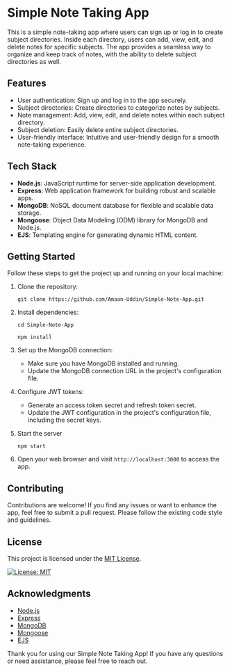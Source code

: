 # Simple Note Taking App

This is a simple note-taking app where users can sign up or log in to create subject directories. Inside each directory, users can add, view, edit, and delete notes for specific subjects. The app provides a seamless way to organize and keep track of notes, with the ability to delete subject directories as well.

## Features

- User authentication: Sign up and log in to the app securely.
- Subject directories: Create directories to categorize notes by subjects.
- Note management: Add, view, edit, and delete notes within each subject directory.
- Subject deletion: Easily delete entire subject directories.
- User-friendly interface: Intuitive and user-friendly design for a smooth note-taking experience.

## Tech Stack

- **Node.js**: JavaScript runtime for server-side application development.
- **Express**: Web application framework for building robust and scalable apps.
- **MongoDB**: NoSQL document database for flexible and scalable data storage.
- **Mongoose**: Object Data Modeling (ODM) library for MongoDB and Node.js.
- **EJS**: Templating engine for generating dynamic HTML content.

## Getting Started

Follow these steps to get the project up and running on your local machine:

1. Clone the repository:

   `git clone https://github.com/Amaan-Uddin/Simple-Note-App.git`

2. Install dependencies:

   `cd Simple-Note-App`

   `npm install`

3. Set up the MongoDB connection:

   - Make sure you have MongoDB installed and running.
   - Update the MongoDB connection URL in the project's configuration file.

4. Configure JWT tokens:

   - Generate an access token secret and refresh token secret.
   - Update the JWT configuration in the project's configuration file, including the secret keys.

5. Start the server

   `npm start`

6. Open your web browser and visit `http://localhost:3000` to access the app.

## Contributing

Contributions are welcome! If you find any issues or want to enhance the app, feel free to submit a pull request. Please follow the existing code style and guidelines.

## License

This project is licensed under the [MIT License](https://chat.openai.com/c/LICENSE).

[![License: MIT](https://img.shields.io/badge/License-MIT-yellow.svg)](https://opensource.org/licenses/MIT)

## Acknowledgments

- [Node.js](https://nodejs.org/)
- [Express](https://expressjs.com/)
- [MongoDB](https://www.mongodb.com/)
- [Mongoose](https://mongoosejs.com/)
- [EJS](https://ejs.co/)

Thank you for using our Simple Note Taking App! If you have any questions or need assistance, please feel free to reach out.
